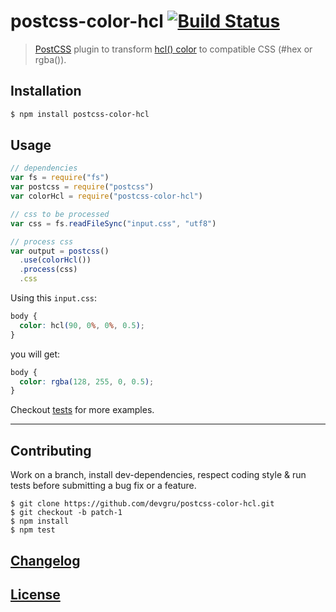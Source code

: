 # postcss-color-hcl [![Build Status](https://travis-ci.org/devgru/postcss-color-hcl.png)](https://travis-ci.org/postcss/postcss-color-hcl)

> [PostCSS](https://github.com/postcss/postcss) plugin to transform [hcl() color](http://hclwizard.org/hcl-color-scheme/) to compatible CSS (#hex or rgba()).

## Installation

```bash
$ npm install postcss-color-hcl
```

## Usage

```js
// dependencies
var fs = require("fs")
var postcss = require("postcss")
var colorHcl = require("postcss-color-hcl")

// css to be processed
var css = fs.readFileSync("input.css", "utf8")

// process css
var output = postcss()
  .use(colorHcl())
  .process(css)
  .css
```

Using this `input.css`:

```css
body {
  color: hcl(90, 0%, 0%, 0.5);
}

```

you will get:

```css
body {
  color: rgba(128, 255, 0, 0.5);
}
```

Checkout [tests](test) for more examples.

---

## Contributing

Work on a branch, install dev-dependencies, respect coding style & run tests before submitting a bug fix or a feature.

    $ git clone https://github.com/devgru/postcss-color-hcl.git
    $ git checkout -b patch-1
    $ npm install
    $ npm test

## [Changelog](CHANGELOG.md)

## [License](LICENSE)
